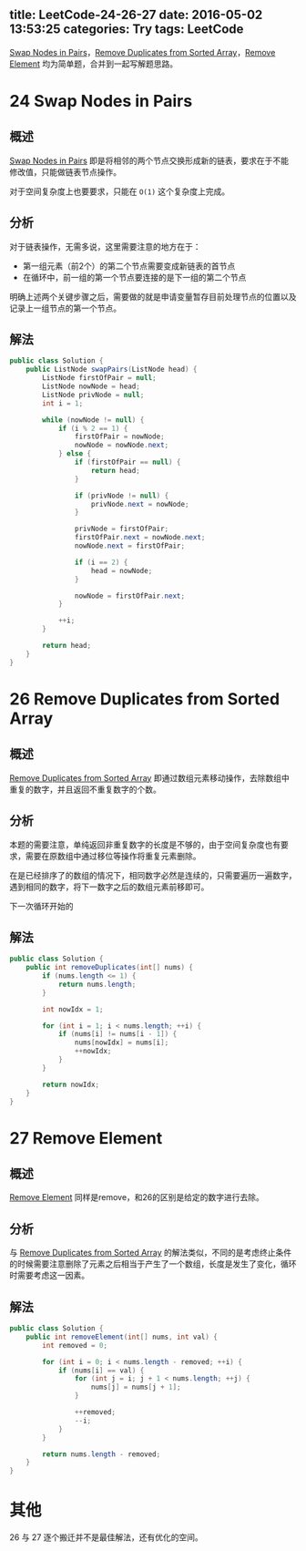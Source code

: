 title: LeetCode-24-26-27
date: 2016-05-02 13:53:25
categories: Try
tags: LeetCode
---

[Swap Nodes in Pairs](https://leetcode.com/problems/swap-nodes-in-pairs/)，[Remove Duplicates from Sorted Array](https://leetcode.com/problems/remove-duplicates-from-sorted-array/)，[Remove Element](https://leetcode.com/problems/remove-element/) 均为简单题，合并到一起写解题思路。

# 24 Swap Nodes in Pairs

## 概述

[Swap Nodes in Pairs](https://leetcode.com/problems/swap-nodes-in-pairs/) 即是将相邻的两个节点交换形成新的链表，要求在于不能修改值，只能做链表节点操作。

对于空间复杂度上也要要求，只能在 `O(1)` 这个复杂度上完成。

## 分析

对于链表操作，无需多说，这里需要注意的地方在于：

+ 第一组元素（前2个）的第二个节点需要变成新链表的首节点
+ 在循环中，前一组的第一个节点要连接的是下一组的第二个节点

明确上述两个关键步骤之后，需要做的就是申请变量暂存目前处理节点的位置以及记录上一组节点的第一个节点。

## 解法

```java
public class Solution {
    public ListNode swapPairs(ListNode head) {
        ListNode firstOfPair = null;
        ListNode nowNode = head;
        ListNode privNode = null;
        int i = 1;

        while (nowNode != null) {
            if (i % 2 == 1) {
                firstOfPair = nowNode;
                nowNode = nowNode.next;
            } else {
                if (firstOfPair == null) {
                    return head;
                }

                if (privNode != null) {
                    privNode.next = nowNode;
                }

                privNode = firstOfPair;
                firstOfPair.next = nowNode.next;
                nowNode.next = firstOfPair;

                if (i == 2) {
                    head = nowNode;
                }

                nowNode = firstOfPair.next;
            }

            ++i;
        }

        return head;
    }
}
```

# 26 Remove Duplicates from Sorted Array

## 概述

[Remove Duplicates from Sorted Array](https://leetcode.com/problems/remove-duplicates-from-sorted-array/) 即通过数组元素移动操作，去除数组中重复的数字，并且返回不重复数字的个数。

## 分析

本题的需要注意，单纯返回非重复数字的长度是不够的，由于空间复杂度也有要求，需要在原数组中通过移位等操作将重复元素删除。

在是已经排序了的数组的情况下，相同数字必然是连续的，只需要遍历一遍数字，遇到相同的数字，将下一数字之后的数组元素前移即可。

下一次循环开始的

## 解法

```java
public class Solution {
	public int removeDuplicates(int[] nums) {
        if (nums.length <= 1) {
            return nums.length;
        }

        int nowIdx = 1;

        for (int i = 1; i < nums.length; ++i) {
            if (nums[i] != nums[i - 1]) {
                nums[nowIdx] = nums[i];
                ++nowIdx;
            }
        }

        return nowIdx;
    }
}
```

# 27 Remove Element

## 概述

[Remove Element](https://leetcode.com/problems/remove-element/) 同样是remove，和26的区别是给定的数字进行去除。

## 分析

与 [Remove Duplicates from Sorted Array](https://leetcode.com/problems/remove-duplicates-from-sorted-array/) 的解法类似，不同的是考虑终止条件的时候需要注意删除了元素之后相当于产生了一个数组，长度是发生了变化，循环时需要考虑这一因素。

## 解法

```java
public class Solution {
    public int removeElement(int[] nums, int val) {
        int removed = 0;

        for (int i = 0; i < nums.length - removed; ++i) {
            if (nums[i] == val) {
                for (int j = i; j + 1 < nums.length; ++j) {
                    nums[j] = nums[j + 1];
                }

                ++removed;
                --i;
            }
        }

        return nums.length - removed;
    }
}
```

# 其他

26 与 27 逐个搬迁并不是最佳解法，还有优化的空间。

